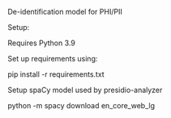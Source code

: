 De-identification model for PHI/PII 

Setup:

Requires Python 3.9

Set up requirements using:

pip install -r requirements.txt


Setup spaCy model used by presidio-analyzer 

python -m spacy download en_core_web_lg
